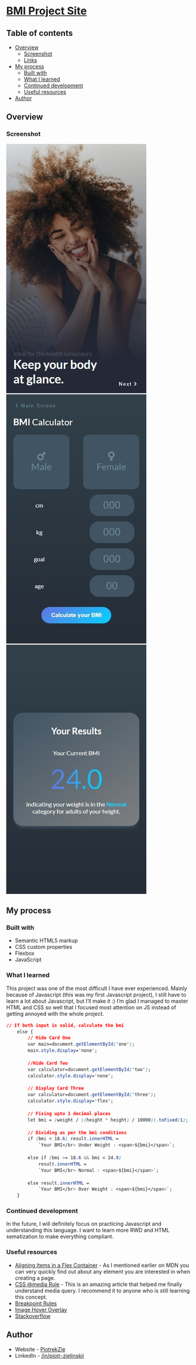 # [BMI Project Site](https://piotrekzie.github.io/BMI-project-site/)

## Table of contents

- [Overview](#overview)
  - [Screenshot](#screenshot)
  - [Links](#links)
- [My process](#my-process)
  - [Built with](#built-with)
  - [What I learned](#what-i-learned)
  - [Continued development](#continued-development)
  - [Useful resources](#useful-resources)
- [Author](#author)

## Overview

### Screenshot

![BMI Main Screen](./screenshot.jpeg) ![BMI Calc](./screenshot1.jpeg) ![Result](./screenshot2.jpeg)

## My process

### Built with

- Semantic HTML5 markup
- CSS custom properties
- Flexbox
- JavaScript

### What I learned

This project was one of the most difficult I have ever experienced. Mainly because of Javascript (this was my first Javascript project), I still have to learn a lot about Javascript, but I’ll make it :) I’m glad I managed to master HTML and CSS so well that I focused most attention on JS instead of getting annoyed with the whole project.

```css
// If both input is valid, calculate the bmi
    else {
        // Hide Card One
        var main=document.getElementById('one');
        main.style.display='none';

        //Hide Card Two
        var calculator=document.getElementById('two');
        calculator.style.display='none';

        // Display Card Three
        var calculator=document.getElementById('three');
        calculator.style.display='flex';

        // Fixing upto 1 decimal places
        let bmi = (weight / ((height * height) / 10000)).toFixed(1);
  
        // Dividing as per the bmi conditions
        if (bmi < 18.6) result.innerHTML =
            `Your BMI</br> Under Weight : <span>${bmi}</span>`;
  
        else if (bmi >= 18.6 && bmi < 24.9) 
            result.innerHTML = 
            `Your BMI</br> Normal : <span>${bmi}</span>`;
  
        else result.innerHTML =
            `Your BMI</br> Over Weight : <span>${bmi}</span>`;
    }
```

### Continued development

In the future, I will definitely focus on practicing Javascript and understanding this language. I want to learn more RWD and HTML sematization to make everything compliant.

### Useful resources

- [Aligning Items in a Flex Container](https://developer.mozilla.org/en-US/docs/Web/CSS/CSS_Flexible_Box_Layout/Aligning_Items_in_a_Flex_Container) - As I mentioned earlier on MDN you can very quickly find out about any element you are interested in when creating a page.
- [CSS @media Rule](https://www.w3schools.com/cssref/css3_pr_mediaquery.asp) - This is an amazing article that helped me finally understand media query. I recommend it to anyone who is still learning this concept.
- [Breakpoint Rules](https://dev.to/sobhandash/media-queries-and-breakpoints-2022-4gkm)
- [Image Hover Overlay](https://www.w3schools.com/howto/howto_css_image_overlay.asp)
- [Stackoverflow](https://stackoverflow.com/)

## Author

- Website - [PiotrekZie](https://piotrekzie.github.io/zielonsky-web/)
- LinkedIn - [/in/piotr-zielinskii](https://www.linkedin.com/in/piotr-zielinskii/)
